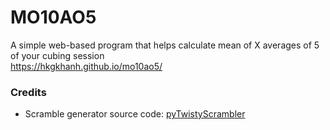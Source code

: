 # MO10AO5
A simple web-based program that helps calculate mean of X averages of 5 of your cubing session <br/>
https://hkgkhanh.github.io/mo10ao5/
### Credits
* Scramble generator source code: [pyTwistyScrambler](https://github.com/euphwes/pyTwistyScrambler)
